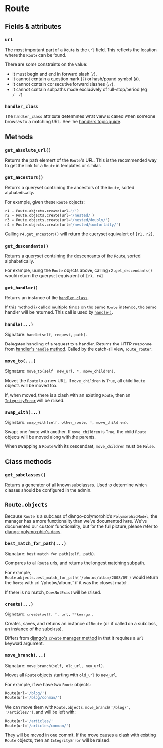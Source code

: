 # Route

## Fields & attributes

### `url`

The most important part of a `Route` is the `url` field. This reflects the
location where the `Route` can be found.

There are some constraints on the value:

- It must begin and end in forward slash (`/`).
- It cannot contain a question mark (`?`) or hash/pound symbol (`#`).
- It cannot contain consecutive forward slashes (`//`).
- It cannot contain subpaths made exclusively of full-stop/period (eg `/../`).

### `handler_class`

The `handler_class` attribute determines what view is called when someone
browses to a matching URL. See the [handlers topic guide](/topics/handlers.md).


## Methods

### `get_absolute_url()`

Returns the path element of the `Route`'s URL. This is the recommended way to
get the link for a `Route` in templates or similar.

### `get_ancestors()`

Returns a queryset containing the ancestors of the `Route`, sorted
alphabetically.

For example, given these `Route` objects:

```python
r1 = Route.objects.create(url='/')
r2 = Route.objects.create(url='/nested/')
r3 = Route.objects.create(url='/nested/doubly/')
r4 = Route.objects.create(url='/nested/comfortably/')
```

Calling `r4.get_ancestors()` will return the queryset equivalent of `[r1, r2]`.

### `get_descendants()`

Returns a queryset containing the descendants of the `Route`, sorted
alphabetically.

For example, using the `Route` objects above, calling `r2.get_descendants()`
would return the queryset equivalent of `[r3, r4]`

### `get_handler()`

Returns an instance of the [`handler_class`](#handler_class).

If this method is called multiple times on the same `Route` instance, the same
handler will be returned. This call is used by [`handle()`](#handle).

### `handle(...)`

Signature: `handle(self, request, path)`.

Delegates handling of a request to a handler. Returns the HTTP response from
[handler's `handle` method](/reference/handlers.md#handle). Called by the
catch-all view, `route_router`.

### `move_to(...)`

Signature: `move_to(self, new_url, *, move_children)`.

Moves the `Route` to a new URL. If `move_children` is `True`, all child `Route`
objects will be moved too.

If, when moved, there is a clash with an existing `Route`, then an
[`IntegrityError`][django-integrityerror] will be raised.

### `swap_with(...)`

Signature: `swap_with(self, other_route, *, move_children)`.

Swaps one `Route` with another. If `move_children` is `True`, the child `Route`
objects will be moved along with the parents.

When swapping a `Route` with its descendant, `move_children` must be `False`.


## Class methods

### `get_subclasses()`

Returns a generator of all known subclasses. Used to determine which classes
should be configured in the admin.


## `Route.objects`

Because `Route` is a subclass of django-polymorphic's `PolymorphicModel`, the
manager has a more functionality than we've documented here. We've documented
our custom functionality, but for the full picture, please refer to
[django-polymorphic's docs][django-polymorphic-docs].

### `best_match_for_path(...)`

Signature: `best_match_for_path(self, path)`.

Compares to all `Route` urls, and returns the longest matching subpath.

For example, `Route.objects.best_match_for_path('/photos/album/2008/09')` would
return the `Route` with url '/photos/album/' if it was the closest match.

If there is no match, `DoesNotExist` will be raised.

### `create(...)`

Signature: `create(self, *, url, **kwargs)`.

Creates, saves, and returns an instance of `Route` (or, if called on a
subclass, an instance of the subclass).

Differs from [django's `create` manager method][django-manager-create] in that
it requires a `url` keyword argument.

### `move_branch(...)`

Signature: `move_branch(self, old_url, new_url)`.

Moves all `Route` objects starting with `old_url` to `new_url`.

For example, if we have two `Route` objects:

```python
Route(url='/blog/')
Route(url='/blog/conman/')
```

We can move them with `Route.objects.move_branch('/blog/', '/articles/')`, and
will be left with:

```python
Route(url='/articles/')
Route(url='/articles/conman/')
```

They will be moved in one commit. If the move causes a clash with existing
`Route` objects, then an `IntegrityError` will be raised.


[django-integrityerror]: https://docs.djangoproject.com/en/stable/ref/exceptions/#django.db.IntegrityError
[django-manager-create]: https://docs.djangoproject.com/en/stable/ref/models/querysets/#django.db.models.query.QuerySet.create
[django-polymorphic-docs]: https://django-polymorphic.readthedocs.io/en/stable/quickstart.html#using-polymorphic-models
